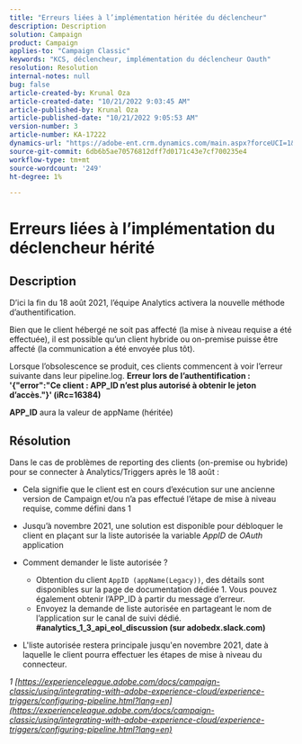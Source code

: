 ```yaml
---
title: "Erreurs liées à l’implémentation héritée du déclencheur"
description: Description
solution: Campaign
product: Campaign
applies-to: "Campaign Classic"
keywords: "KCS, déclencheur, implémentation du déclencheur Oauth"
resolution: Resolution
internal-notes: null
bug: false
article-created-by: Krunal Oza
article-created-date: "10/21/2022 9:03:45 AM"
article-published-by: Krunal Oza
article-published-date: "10/21/2022 9:05:53 AM"
version-number: 3
article-number: KA-17222
dynamics-url: "https://adobe-ent.crm.dynamics.com/main.aspx?forceUCI=1&pagetype=entityrecord&etn=knowledgearticle&id=d63b333e-1f51-ed11-bba2-0022480867fb"
source-git-commit: 6db6b5ae70576812dff7d0171c43e7cf700235e4
workflow-type: tm+mt
source-wordcount: '249'
ht-degree: 1%

---
```


# Erreurs liées à l’implémentation du déclencheur hérité

## Description


D’ici la fin du 18 août 2021, l’équipe Analytics activera la nouvelle méthode d’authentification.

Bien que le client hébergé ne soit pas affecté (la mise à niveau requise a été effectuée), il est possible qu’un client hybride ou on-premise puisse être affecté (la communication a été envoyée plus tôt).

Lorsque l’obsolescence se produit, ces clients commencent à voir l’erreur suivante dans leur pipeline.log.
<b>Erreur lors de l’authentification : &#39;{&quot;error&quot;:&quot;Ce client : APP_ID n’est plus autorisé à obtenir le jeton d’accès.&quot;}&#39; (iRc=16384)</b>

<b>APP_ID</b> aura la valeur de appName (héritée)


## Résolution


Dans le cas de problèmes de reporting des clients (on-premise ou hybride) pour se connecter à Analytics/Triggers après le 18 août :

- Cela signifie que le client est en cours d’exécution sur une ancienne version de Campaign et/ou n’a pas effectué l’étape de mise à niveau requise, comme défini dans 1
- Jusqu’à novembre 2021, une solution est disponible pour débloquer le client en plaçant sur la liste autorisée la variable *AppID* de *OAuth* application
- Comment demander le liste autorisée ?

   - Obtention du client `AppID (appName(Legacy))`, des détails sont disponibles sur la page de documentation dédiée 1. Vous pouvez également obtenir l’APP_ID à partir du message d’erreur.
   - Envoyez la demande de liste autorisée en partageant le nom de l’application sur le canal de suivi dédié. <b>#analytics_1_3_api_eol_discussion (sur adobedx.slack.com)</b>
- L&#39;liste autorisée restera principale jusqu&#39;en novembre 2021, date à laquelle le client pourra effectuer les étapes de mise à niveau du connecteur.


*1 [https://experienceleague.adobe.com/docs/campaign-classic/using/integrating-with-adobe-experience-cloud/experience-triggers/configuring-pipeline.html?lang=en](https://experienceleague.adobe.com/docs/campaign-classic/using/integrating-with-adobe-experience-cloud/experience-triggers/configuring-pipeline.html?lang=en)*
